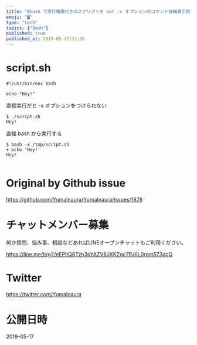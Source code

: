 ```yaml
---
title: "#bash で実行権限付きのスクリプトを set -x オプションのコマンド詳細表示的なモードで実行する方法"
emoji: "🖥"
type: "tech"
topics: ["Bash"]
published: true
published_at: 2019-05-17t11:26
---
```


# script.sh

```
#!/usr/bin/env bash

echo "Hey!"
```

直接実行だと -x オプションをつけられない

```
$ ./script.sh
Hey!

```

直接 bash から実行する

```
$ bash -x /tmp/script.sh
+ echo 'Hey!'
Hey!


```


# Original by Github issue

https://github.com/YumaInaura/YumaInaura/issues/1878








<!-- Update From Qiita API -->

# チャットメンバー募集


何か質問、悩み事、相談などあればLINEオープンチャットもご利用ください。

https://line.me/ti/g2/eEPltQ6Tzh3pYAZV8JXKZqc7PJ6L0rpm573dcQ





# Twitter


https://twitter.com/YumaInaura


<!-- Update From Qiita API -->



# 公開日時

2019-05-17
